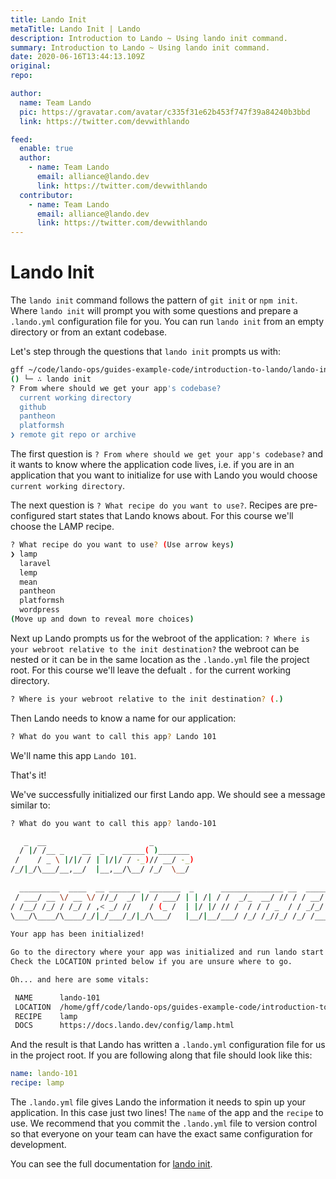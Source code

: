 ```yaml
---
title: Lando Init
metaTitle: Lando Init | Lando
description: Introduction to Lando ~ Using lando init command.
summary: Introduction to Lando ~ Using lando init command.
date: 2020-06-16T13:44:13.109Z
original: 
repo: 

author:
  name: Team Lando
  pic: https://gravatar.com/avatar/c335f31e62b453f747f39a84240b3bbd
  link: https://twitter.com/devwithlando

feed:
  enable: true
  author:
    - name: Team Lando
      email: alliance@lando.dev
      link: https://twitter.com/devwithlando
  contributor:
    - name: Team Lando
      email: alliance@lando.dev
      link: https://twitter.com/devwithlando
---
```


# Lando Init

<GuideHeader test="https://github.com/lando/lando/blob/master/examples/lando-101/README.md" name="Team Lando" pic="https://gravatar.com/avatar/c335f31e62b453f747f39a84240b3bbd" link="https://twitter.com/devwithlando" />
<YouTube url="" />

The `lando init` command follows the pattern of `git init` or `npm init`. Where `lando init` will prompt you with some questions and prepare a `.lando.yml` configuration file for you. You can run `lando init` from an empty directory or from an extant codebase.

Let's step through the questions that `lando init` prompts us with:

```bash
gff ~/code/lando-ops/guides-example-code/introduction-to-lando/lando-init 
() └─ ∴ lando init
? From where should we get your app's codebase? 
  current working directory 
  github 
  pantheon 
  platformsh 
❯ remote git repo or archive 
```

The first question is `? From where should we get your app's codebase?` and it wants to know where the application code lives, i.e. if you are in an application that you want to initialize for use with Lando you would choose `current working directory`.

The next question is `? What recipe do you want to use?`. Recipes are pre-configured start states that Lando knows about. For this course we'll choose the LAMP recipe.

```bash
? What recipe do you want to use? (Use arrow keys)
❯ lamp 
  laravel 
  lemp 
  mean 
  pantheon 
  platformsh 
  wordpress 
(Move up and down to reveal more choices)
```

Next up Lando prompts us for the webroot of the application: `? Where is your webroot relative to the init destination?` the webroot can be nested or it can be in the same location as the `.lando.yml` file the project root. For this course we'll leave the defualt `.` for the current working directory.

```bash
? Where is your webroot relative to the init destination? (.)
```

Then Lando needs to know a name for our application:

```bash
? What do you want to call this app? Lando 101
```

We'll name this app `Lando 101`.

That's it!

We've successfully initialized our first Lando app. We should see a message similar to:

```bash
? What do you want to call this app? lando-101

   _  __                       _         
  / |/ /__ _    __  _    _____( )_______ 
 /    / _ \ |/|/ / | |/|/ / -_)// __/ -_)
/_/|_/\___/__,__/  |__,__/\__/ /_/  \__/ 
                                         
  _________  ____  __ _______  _______  _      ______________ __  ___________  ______
 / ___/ __ \/ __ \/ //_/  _/ |/ / ___/ | | /| / /  _/_  __/ // / / __/  _/ _ \/ __/ /
/ /__/ /_/ / /_/ / ,< _/ //    / (_ /  | |/ |/ // /  / / / _  / / _/_/ // , _/ _//_/ 
\___/\____/\____/_/|_/___/_/|_/\___/   |__/|__/___/ /_/ /_//_/ /_/ /___/_/|_/___(_)  
                                                                                     
Your app has been initialized!

Go to the directory where your app was initialized and run lando start to get rolling.
Check the LOCATION printed below if you are unsure where to go.

Oh... and here are some vitals:

 NAME      lando-101                                                                     
 LOCATION  /home/gff/code/lando-ops/guides-example-code/introduction-to-lando/lando-init 
 RECIPE    lamp                                                                          
 DOCS      https://docs.lando.dev/config/lamp.html   
```

And the result is that Lando has written a `.lando.yml` configuration file for us in the project root. If you are following along that file should look like this:

```yaml
name: lando-101
recipe: lamp
```
The `.lando.yml` file gives Lando the information it needs to spin up your application. In this case just two lines! The `name` of the app and the `recipe` to use. We recommend that you commit the `.lando.yml` file to version control so that everyone on your team can have the exact same configuration for development.

You can see the full documentation for [lando init](/basics/init.html).
<GuideFooter test="" original="" repo=""/>
<Newsletter />
